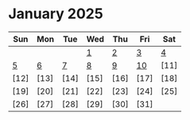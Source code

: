# January 2025

| Sun                 | Mon                 | Tue                 | Wed                 | Thu                 | Fri                 | Sat                 |
| ------------------- | ------------------- | ------------------- | ------------------- | ------------------- | ------------------- | ------------------- |
|                     |                     |                     | [ 1](./01-01-2025/) | [ 2](./02-01-2025/) | [ 3](./03-01-2025/) | [ 4](./04-01-2025/) |
| [ 5](./05-01-2024/) | [ 6](./06-01-2025/) | [ 7](./07-01-2025/) | [ 8](./08-01-2025/) | [ 9](./09-01-2025/) | [10](./10-01-2025/) | [11]                |
| [12]                | [13]                | [14]                | [15]                | [16]                | [17]                | [18]                |
| [19]                | [20]                | [21]                | [22]                | [23]                | [24]                | [25]                |
| [26]                | [27]                | [28]                | [29]                | [30]                | [31]                |                     |

